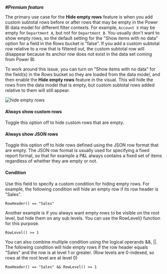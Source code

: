 _**#Premium feature**_ 

The primary use case for the **Hide empty rows** feature is when you add custom subtotal rows before or after rows that may be empty in the Power BI data model for different filter contexts. For example, ```Account X``` may be empty for ```Department A```, but not for ```Department B```. You usually don't want to show empty rows, so the default setting for the "Show items with no data" option for a field in the Rows bucket is "false". If you add a custom subtotal row relative to a row that is filtered out, the custom subtotal row will disappear because its anchor row does not exist in the data set coming from Power BI.  

To work around this issue, you can turn on "Show items with no data" for the field(s) in the Rows bucket so they are loaded from the data model, and then enable the **Hide empty rows** feature in the visual. This will hide the rows from the data model that is empty, but custom subtotal rows added relative to them will still appear.

![hide empty rows](https://profitbasedocs.blob.core.windows.net/pbireportingmatrix/Hide_empty_rows.PNG)

#### Always show custom rows  
Toggle this option off to hide custom rows that are empty.

#### Always show JSON rows  
Toggle this option off to hide rows defined using the JSON row format that are empty. The JSON row format is usually used for specifying a fixed report format, so that for example a P&L always contains a fixed set of items regardless of whether they are empty or not.  

#### Condition  
Use this field to specify a custom condition for hiding empty rows. 
For example, the following condition will hide an empty row if its row header is "Sales".  
```
RowHeader() == "Sales"
```  
 
Another example is if you always want empty rows to be visible on the root level, but hide them on any sub levels. You can use the RowLevel() function for this purpose.  
```
RowLevel() >= 1
```

You can also combine multiple condition using the logical operands &&, ||.
The following condition will hide empty rows if the row header equals "Sales" and the row is at level 1 or greater. (Row levels are 0-indexed, so rows at the root level are at level 0)
```
RowHeader() == "Sales" && RowLevel() >= 1
```